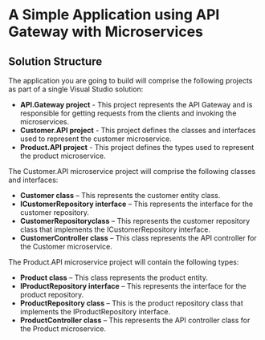 # A Simple Application using API Gateway with Microservices

## Solution Structure

The application you are going to build will comprise the following projects as part of a single Visual Studio solution:

- **API.Gateway project** - This project represents the API Gateway and is responsible for getting requests from the clients and invoking the microservices.
- **Customer.API project** - This project defines the classes and interfaces used to represent the customer microservice.
- **Product.API project** - This project defines the types used to represent the product microservice.


The Customer.API microservice project will comprise the following classes and interfaces:

- **Customer class** – This represents the customer entity class.
- **ICustomerRepository interface** – This represents the interface for the customer repository.
- **CustomerRepositoryclass** – This represents the customer repository class that implements the ICustomerRepository interface.
- **CustomerController class** – This class represents the API controller for the Customer microservice.


The Product.API microservice project will contain the following types:

- **Product class** – This class represents the product entity.
- **IProductRepository interface** – This represents the interface for the product repository.
- **ProductRepository class** – This is the product repository class that implements the IProductRepository interface.
- **ProductController class** – This represents the API controller class for the Product microservice.
